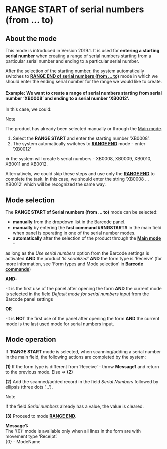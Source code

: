 # RANGE START of serial numbers (from ... to)


## About the mode
 
This mode is introduced in Version 2019.1. It is used for **entering a starting serial number** when creating a range of serial numbers starting from a particular serial number and ending to a particular serial number. 

After the selection of the starting number, the system automatically switches to **[RANGE END of serial numbers (from ... to)](https://docs.erp.net/winclient/introduction/barcode-commands/barcode-modes/range-end.html)** mode in which we should enter the ending serial number for the range we would like to create.

#### Example: We want to create a range of serial numbers starting from serial number ‘XB0008’ and ending to a serial number ‘XB0012’. 

In this case, we could:

> [!NOTE] 
> 
> The product has already been selected manually or through the [Main mode](https://docs.erp.net/winclient/introduction/barcode-commands/barcode-modes/main-mode.html).

1. Select the **RANGE START** and enter the starting number ’XB0008’.
2. The system automatically switches to **[RANGE END](https://docs.erp.net/winclient/introduction/barcode-commands/barcode-modes/range-end.html)** mode - enter ’XB0012’

=> the system will create 5 serial numbers - XB0008, XB0009, XB0010, XB0011 and XB0012.

Alternatively, we could skip these steps and use only the **[RANGE END](https://docs.erp.net/winclient/introduction/barcode-commands/barcode-modes/range-end.html)** to complete the task. In this case, we should enter the string ‘XB0008 ... XB0012’ which will be recognized the same way.
 
## Mode selection
 
The **RANGE START of Serial numbers (from ... to)** mode can be selected:

- **manually** from the dropdown list in the Barcode panel.  
- **manually** by entering the **fast command #RNGSTART#** in the main field when panel is operating in one of the serial number modes.
- **automatically** after the selection of the product through the **[Main mode](https://docs.erp.net/winclient/introduction/barcode-commands/barcode-modes/main-mode.html)** - 

as long as the _Use serial numbers_ option from the Barcode settings is activated **AND** the product ‘_Is serialized_’ **AND** the form type is ‘Receive’ (for more information, see ‘Form types and Mode selection’ in **[Barcode commands](https://docs.erp.net/winclient/introduction/barcode-commands/index.html)**) 

**AND:**

-it is the first use of the panel after opening the form **AND** the current mode is selected in the field _Default mode for serial numbers input_ from the Barcode panel settings 
 
**OR**

-it is **NOT** the first use of the panel after opening the form **AND** the current mode is the last used mode for serial numbers input.
 
## Mode operation
 
If **’RANGE START** mode is selected, when scanning/adding a serial number in the main field, the following actions are completed by the system:

**(1)** If the form type is different from ‘Receive’ - throw **Message1** and return to the previous mode.  Else => **(2)**

**(2)** Add the scanned/added record in the field _Serial Numbers_ followed by ellipsis (three dots ‘...’).

> [!NOTE] 
>
> If the field _Serial numbers_ already has a value, the value is cleared.

**(3)** Proceed to mode **[RANGE END](https://docs.erp.net/winclient/introduction/barcode-commands/barcode-modes/range-end.html)**.
 
**Message1:**<br>
The ‘{0}’ mode is available only when all lines in the form are with movement type ‘Receipt’.<br>
{0} - ModeName

